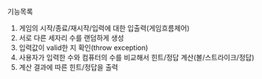기능목록

1. 게임의 시작/종료/재시작/입력에 대한 입출력(게임흐름제어)
2. 서로 다른 세자리 수를 랜덤하게 생성
3. 입력값이 valid한 지 확인(throw exception) 
4. 사용자가 입력한 수와 컴퓨터의 수를 비교해서 힌트/정답 계산(볼/스트라이크/정답)
5. 계산 결과에 따른 힌트/정답을 출력